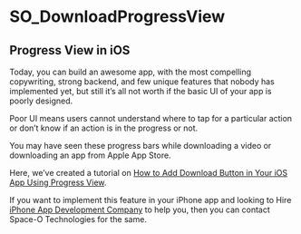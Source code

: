 # SO_DownloadProgressView

## Progress View in iOS ##

Today, you can build an awesome app, with the most compelling copywriting, strong backend, and few unique features that nobody has implemented yet, but still it’s all not worth if the basic UI of your app is poorly designed.

Poor UI means users cannot understand where to tap for a particular action or don’t know if an action is in the progress or not.

You may have seen these progress bars while downloading a video or downloading an app from Apple App Store.

Here, we’ve created a tutorial on [How to Add Download Button in Your iOS App Using Progress View](https://www.spaceotechnologies.com/download-button-ios-progress-view/).

If you want to implement this feature in your iPhone app and looking to Hire [iPhone App Development Company](https://www.spaceotechnologies.com/iphone-app-development/) to help you, then you can contact Space-O Technologies for the same.
